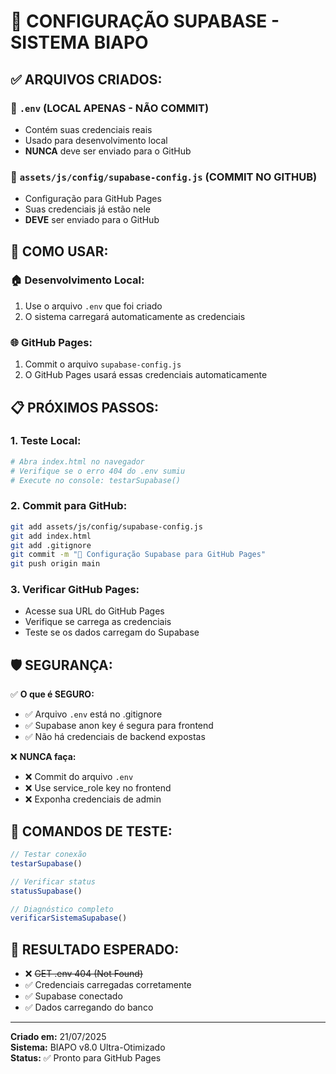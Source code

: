 # 🔐 CONFIGURAÇÃO SUPABASE - SISTEMA BIAPO

## ✅ **ARQUIVOS CRIADOS:**

### 📁 `.env` (LOCAL APENAS - NÃO COMMIT)
- Contém suas credenciais reais
- Usado para desenvolvimento local
- **NUNCA** deve ser enviado para o GitHub

### 📁 `assets/js/config/supabase-config.js` (COMMIT NO GITHUB)
- Configuração para GitHub Pages
- Suas credenciais já estão nele
- **DEVE** ser enviado para o GitHub

## 🚀 **COMO USAR:**

### 🏠 **Desenvolvimento Local:**
1. Use o arquivo `.env` que foi criado
2. O sistema carregará automaticamente as credenciais

### 🌐 **GitHub Pages:**
1. Commit o arquivo `supabase-config.js`
2. O GitHub Pages usará essas credenciais automaticamente

## 📋 **PRÓXIMOS PASSOS:**

### 1. **Teste Local:**
```bash
# Abra index.html no navegador
# Verifique se o erro 404 do .env sumiu
# Execute no console: testarSupabase()
```

### 2. **Commit para GitHub:**
```bash
git add assets/js/config/supabase-config.js
git add index.html
git add .gitignore
git commit -m "🔐 Configuração Supabase para GitHub Pages"
git push origin main
```

### 3. **Verificar GitHub Pages:**
- Acesse sua URL do GitHub Pages
- Verifique se carrega as credenciais
- Teste se os dados carregam do Supabase

## 🛡️ **SEGURANÇA:**

✅ **O que é SEGURO:**
- ✅ Arquivo `.env` está no .gitignore
- ✅ Supabase anon key é segura para frontend
- ✅ Não há credenciais de backend expostas

❌ **NUNCA faça:**
- ❌ Commit do arquivo `.env`
- ❌ Use service_role key no frontend
- ❌ Exponha credenciais de admin

## 🔧 **COMANDOS DE TESTE:**

```javascript
// Testar conexão
testarSupabase()

// Verificar status
statusSupabase()

// Diagnóstico completo
verificarSistemaSupabase()
```

## 🎯 **RESULTADO ESPERADO:**

- ❌ ~~GET .env 404 (Not Found)~~
- ✅ Credenciais carregadas corretamente
- ✅ Supabase conectado
- ✅ Dados carregando do banco

---

**Criado em:** 21/07/2025  
**Sistema:** BIAPO v8.0 Ultra-Otimizado  
**Status:** ✅ Pronto para GitHub Pages